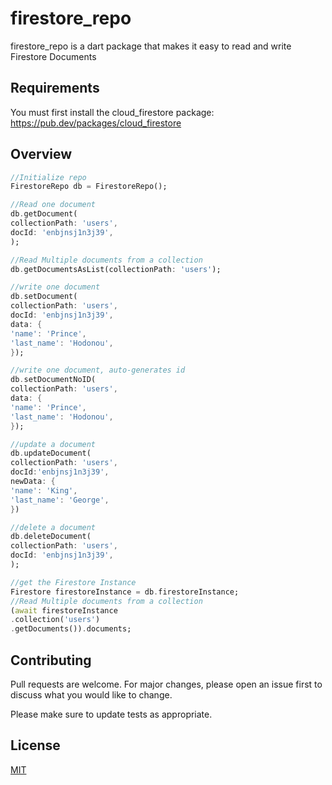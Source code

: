 # firestore_repo

firestore_repo is a dart package that makes it easy to read and write Firestore Documents

## Requirements
You must first install the cloud_firestore package: 
https://pub.dev/packages/cloud_firestore

## Overview


```Dart
//Initialize repo
FirestoreRepo db = FirestoreRepo();

//Read one document
db.getDocument(
collectionPath: 'users', 
docId: 'enbjnsj1n3j39',
);

//Read Multiple documents from a collection
db.getDocumentsAsList(collectionPath: 'users');

//write one document
db.setDocument(
collectionPath: 'users', 
docId: 'enbjnsj1n3j39', 
data: {
'name': 'Prince', 
'last_name': 'Hodonou',
});

//write one document, auto-generates id
db.setDocumentNoID(
collectionPath: 'users', 
data: {
'name': 'Prince', 
'last_name': 'Hodonou',
});

//update a document
db.updateDocument(
collectionPath: 'users',
docId:'enbjnsj1n3j39',
newData: {
'name': 'King', 
'last_name': 'George',
})

//delete a document
db.deleteDocument(
collectionPath: 'users', 
docId: 'enbjnsj1n3j39',
);

//get the Firestore Instance
Firestore firestoreInstance = db.firestoreInstance;
//Read Multiple documents from a collection
(await firestoreInstance
.collection('users')
.getDocuments()).documents;
```

## Contributing
Pull requests are welcome. For major changes, please open an issue first to discuss what you would like to change.

Please make sure to update tests as appropriate.

## License
[MIT](https://choosealicense.com/licenses/mit/)
